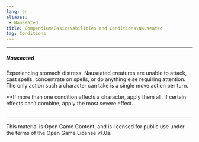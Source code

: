```yaml
---
lang: en
aliases:
 - Nauseated
title: Compendium\Basics\Abilities and Conditions\Nauseated
tag: Conditions
---
```


---
##### Nauseated

Experiencing stomach distress. Nauseated creatures are unable to attack, cast spells, concentrate on spells, or do anything else requiring attention. The only action such a character can take is a single move action per turn.

**If more than one condition affects a character, apply them all. If certain effects can’t combine, apply the most severe effect.
<br><br>

---

This material is Open Game Content, and is licensed for public use under the terms of the Open Game License v1.0a.
